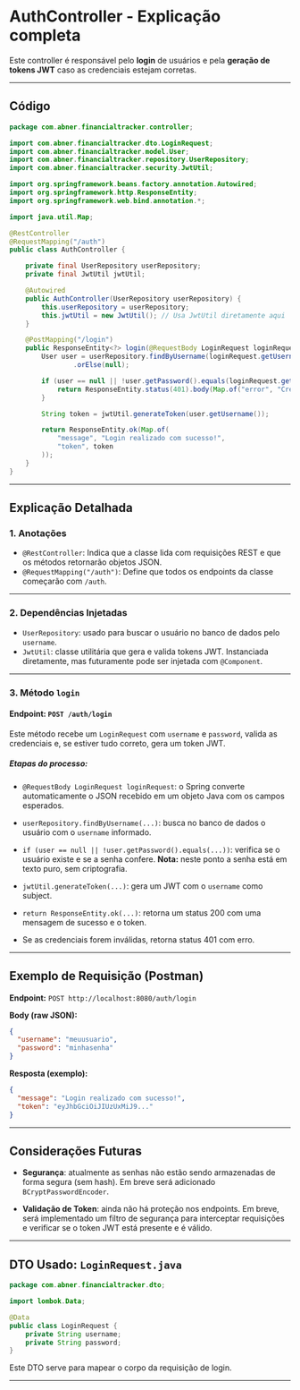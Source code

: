 # AuthController - Explicação completa

Este controller é responsável pelo **login** de usuários e pela **geração de tokens JWT** caso as credenciais estejam corretas.

---

## Código

```java
package com.abner.financialtracker.controller;

import com.abner.financialtracker.dto.LoginRequest;
import com.abner.financialtracker.model.User;
import com.abner.financialtracker.repository.UserRepository;
import com.abner.financialtracker.security.JwtUtil;

import org.springframework.beans.factory.annotation.Autowired;
import org.springframework.http.ResponseEntity;
import org.springframework.web.bind.annotation.*;

import java.util.Map;

@RestController
@RequestMapping("/auth")
public class AuthController {

    private final UserRepository userRepository;
    private final JwtUtil jwtUtil;

    @Autowired
    public AuthController(UserRepository userRepository) {
        this.userRepository = userRepository;
        this.jwtUtil = new JwtUtil(); // Usa JwtUtil diretamente aqui
    }

    @PostMapping("/login")
    public ResponseEntity<?> login(@RequestBody LoginRequest loginRequest) {
        User user = userRepository.findByUsername(loginRequest.getUsername())
                .orElse(null);

        if (user == null || !user.getPassword().equals(loginRequest.getPassword())) {
            return ResponseEntity.status(401).body(Map.of("error", "Credenciais inválidas"));
        }

        String token = jwtUtil.generateToken(user.getUsername());

        return ResponseEntity.ok(Map.of(
            "message", "Login realizado com sucesso!",
            "token", token
        ));
    }
}
```

---

## Explicação Detalhada

### 1. Anotações

- `@RestController`: Indica que a classe lida com requisições REST e que os métodos retornarão objetos JSON.
- `@RequestMapping("/auth")`: Define que todos os endpoints da classe começarão com `/auth`.

---

### 2. Dependências Injetadas

- `UserRepository`: usado para buscar o usuário no banco de dados pelo `username`.
- `JwtUtil`: classe utilitária que gera e valida tokens JWT. Instanciada diretamente, mas futuramente pode ser injetada com `@Component`.

---

### 3. Método `login`

#### Endpoint: `POST /auth/login`

Este método recebe um `LoginRequest` com `username` e `password`, valida as credenciais e, se estiver tudo correto, gera um token JWT.

##### Etapas do processo:

- `@RequestBody LoginRequest loginRequest`: o Spring converte automaticamente o JSON recebido em um objeto Java com os campos esperados.

- `userRepository.findByUsername(...)`: busca no banco de dados o usuário com o `username` informado.

- `if (user == null || !user.getPassword().equals(...))`: verifica se o usuário existe e se a senha confere. **Nota:** neste ponto a senha está em texto puro, sem criptografia.

- `jwtUtil.generateToken(...)`: gera um JWT com o `username` como subject.

- `return ResponseEntity.ok(...)`: retorna um status 200 com uma mensagem de sucesso e o token.

- Se as credenciais forem inválidas, retorna status 401 com erro.

---

## Exemplo de Requisição (Postman)

**Endpoint:** `POST http://localhost:8080/auth/login`

**Body (raw JSON):**

```json
{
  "username": "meuusuario",
  "password": "minhasenha"
}
```

**Resposta (exemplo):**

```json
{
  "message": "Login realizado com sucesso!",
  "token": "eyJhbGciOiJIUzUxMiJ9..."
}
```

---

## Considerações Futuras

- **Segurança**: atualmente as senhas não estão sendo armazenadas de forma segura (sem hash). Em breve será adicionado `BCryptPasswordEncoder`.

- **Validação de Token**: ainda não há proteção nos endpoints. Em breve, será implementado um filtro de segurança para interceptar requisições e verificar se o token JWT está presente e é válido.

---

## DTO Usado: `LoginRequest.java`

```java
package com.abner.financialtracker.dto;

import lombok.Data;

@Data
public class LoginRequest {
    private String username;
    private String password;
}
```

Este DTO serve para mapear o corpo da requisição de login.

---
